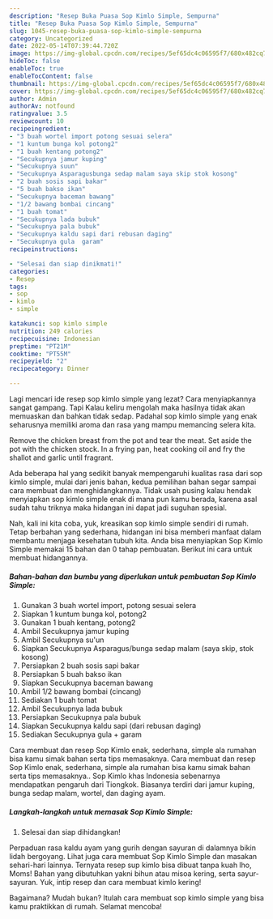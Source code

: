 ```yaml
---
description: "Resep Buka Puasa Sop Kimlo Simple, Sempurna"
title: "Resep Buka Puasa Sop Kimlo Simple, Sempurna"
slug: 1045-resep-buka-puasa-sop-kimlo-simple-sempurna
category: Uncategorized
date: 2022-05-14T07:39:44.720Z
image: https://img-global.cpcdn.com/recipes/5ef65dc4c06595f7/680x482cq70/sop-kimlo-simple-foto-resep-utama.jpg
hideToc: false
enableToc: true
enableTocContent: false
thumbnail: https://img-global.cpcdn.com/recipes/5ef65dc4c06595f7/680x482cq70/sop-kimlo-simple-foto-resep-utama.jpg
cover: https://img-global.cpcdn.com/recipes/5ef65dc4c06595f7/680x482cq70/sop-kimlo-simple-foto-resep-utama.jpg
author: Admin
authorAv: notfound
ratingvalue: 3.5
reviewcount: 10
recipeingredient:
- "3 buah wortel import potong sesuai selera"
- "1 kuntum bunga kol potong2"
- "1 buah kentang potong2"
- "Secukupnya jamur kuping"
- "Secukupnya suun"
- "Secukupnya Asparagusbunga sedap malam saya skip stok kosong"
- "2 buah sosis sapi bakar"
- "5 buah bakso ikan"
- "Secukupnya baceman bawang"
- "1/2 bawang bombai cincang"
- "1 buah tomat"
- "Secukupnya lada bubuk"
- "Secukupnya pala bubuk"
- "Secukupnya kaldu sapi dari rebusan daging"
- "Secukupnya gula  garam"
recipeinstructions:

- "Selesai dan siap dinikmati!"
categories:
- Resep
tags:
- sop
- kimlo
- simple

katakunci: sop kimlo simple 
nutrition: 249 calories
recipecuisine: Indonesian
preptime: "PT21M"
cooktime: "PT55M"
recipeyield: "2"
recipecategory: Dinner

---
```



Lagi mencari ide resep sop kimlo simple yang lezat? Cara menyiapkannya sangat gampang. Tapi Kalau keliru mengolah maka hasilnya tidak akan memuaskan dan bahkan tidak sedap. Padahal sop kimlo simple yang enak seharusnya memiliki aroma dan rasa yang mampu memancing selera kita.


Remove the chicken breast from the pot and tear the meat. Set aside the pot with the chicken stock. In a frying pan, heat cooking oil and fry the shallot and garlic until fragrant.

Ada beberapa hal yang sedikit banyak mempengaruhi kualitas rasa dari sop kimlo simple, mulai dari jenis bahan, kedua pemilihan bahan segar sampai cara membuat dan menghidangkannya. Tidak usah pusing kalau hendak menyiapkan sop kimlo simple enak di mana pun kamu berada, karena asal sudah tahu triknya maka hidangan ini dapat jadi suguhan spesial.


Nah, kali ini kita coba, yuk, kreasikan sop kimlo simple sendiri di rumah. Tetap berbahan yang sederhana, hidangan ini bisa memberi manfaat dalam membantu menjaga kesehatan tubuh kita. Anda bisa menyiapkan Sop Kimlo Simple memakai 15 bahan dan 0 tahap pembuatan. Berikut ini cara untuk membuat hidangannya.

<!--inarticleads1-->

##### Bahan-bahan dan bumbu yang diperlukan untuk pembuatan Sop Kimlo Simple:

1. Gunakan 3 buah wortel import, potong sesuai selera
1. Siapkan 1 kuntum bunga kol, potong2
1. Gunakan 1 buah kentang, potong2
1. Ambil Secukupnya jamur kuping
1. Ambil Secukupnya su&#39;un
1. Siapkan Secukupnya Asparagus/bunga sedap malam (saya skip, stok kosong)
1. Persiapkan 2 buah sosis sapi bakar
1. Persiapkan 5 buah bakso ikan
1. Siapkan Secukupnya baceman bawang
1. Ambil 1/2 bawang bombai (cincang)
1. Sediakan 1 buah tomat
1. Ambil Secukupnya lada bubuk
1. Persiapkan Secukupnya pala bubuk
1. Siapkan Secukupnya kaldu sapi (dari rebusan daging)
1. Sediakan Secukupnya gula + garam


Cara membuat dan resep Sop Kimlo enak, sederhana, simple ala rumahan bisa kamu simak bahan serta tips memasaknya. Cara membuat dan resep Sop Kimlo enak, sederhana, simple ala rumahan bisa kamu simak bahan serta tips memasaknya.. Sop Kimlo khas Indonesia sebenarnya mendapatkan pengaruh dari Tiongkok. Biasanya terdiri dari jamur kuping, bunga sedap malam, wortel, dan daging ayam. 

<!--inarticleads2-->

##### Langkah-langkah untuk memasak Sop Kimlo Simple:


1. Selesai dan siap dihidangkan!

Perpaduan rasa kaldu ayam yang gurih dengan sayuran di dalamnya bikin lidah bergoyang. Lihat juga cara membuat Sop Kimlo Simple dan masakan sehari-hari lainnya. Ternyata resep sup kimlo bisa dibuat tanpa kuah lho, Moms! Bahan yang dibutuhkan yakni bihun atau misoa kering, serta sayur-sayuran. Yuk, intip resep dan cara membuat kimlo kering! 

Bagaimana? Mudah bukan? Itulah cara membuat sop kimlo simple yang bisa kamu praktikkan di rumah. Selamat mencoba!
